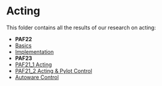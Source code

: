 # Acting

This folder contains all the results of our research on acting:

- **PAF22**
- [Basics](./01_basics_acting.md)
- [Implementation](./02_implementation_acting.md)
- **PAF23**
- [PAF21_1 Acting](./03_paf21_1_acting.md)
- [PAF21_2 Acting & Pylot Control](./04_paf21_2_and_pylot_acting.md)
- [Autoware Control](./05_autoware_acting.md)
